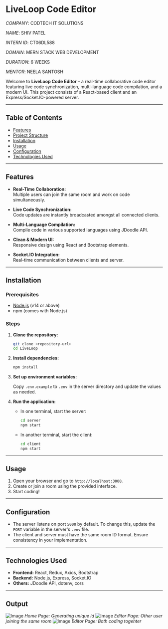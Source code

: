 # LiveLoop Code Editor

_COMPANY_: CODTECH IT SOLUTIONS

_NAME_: SHIV PATEL

_INTERN ID_: CT06DL588

_DOMAIN_: MERN STACK WEB DEVELOPMENT

_DURATION_: 6 WEEKS

_MENTOR_: NEELA SANTOSH

Welcome to **LiveLoop Code Editor** – a real-time collaborative code editor featuring live code synchronization, multi-language code compilation, and a modern UI. This project consists of a React-based client and an Express/Socket.IO-powered server.

---

## Table of Contents

- [Features](#features)
- [Project Structure](#project-structure)
- [Installation](#installation)
- [Usage](#usage)
- [Configuration](#configuration)
- [Technologies Used](#technologies-used)

---

## Features

- **Real-Time Collaboration:**  
  Multiple users can join the same room and work on code simultaneously.

- **Live Code Synchronization:**  
  Code updates are instantly broadcasted amongst all connected clients.

- **Multi-Language Compilation:**  
  Compile code in various supported languages using JDoodle API.

- **Clean & Modern UI:**  
  Responsive design using React and Bootstrap elements.

- **Socket.IO Integration:**  
  Real-time communication between clients and server.

---

## Installation

### Prerequisites

- [Node.js](https://nodejs.org/) (v14 or above)
- npm (comes with Node.js)

### Steps

1. **Clone the repository:**

   ```bash
   git clone <repository-url>
   cd LiveLoop
   ```

2. **Install dependencies:**

   ```bash
   npm install
   ```

3. **Set up environment variables:**

   Copy `.env.example` to `.env` in the server directory and update the values as needed.

4. **Run the application:**

   - In one terminal, start the server:

     ```bash
     cd server
     npm start
     ```

   - In another terminal, start the client:

     ```bash
     cd client
     npm start
     ```

---

## Usage

1. Open your browser and go to `http://localhost:3000`.
2. Create or join a room using the provided interface.
3. Start coding!

---

## Configuration

- The server listens on port `5000` by default. To change this, update the `PORT` variable in the server's `.env` file.
- The client and server must have the same room ID format. Ensure consistency in your implementation.

---

## Technologies Used

- **Frontend:** React, Redux, Axios, Bootstrap
- **Backend:** Node.js, Express, Socket.IO
- **Others:** JDoodle API, dotenv, cors

---

## Output

![Image](https://github.com/user-attachments/assets/3402fd92-391a-4a55-8e7a-c812644e4a37)
_Home Page: Generating unique id_
![Image](https://github.com/user-attachments/assets/cd145ae7-d532-47f1-a08f-5108257f8e35)
_Editor Page: Other user joining the same room_
![Image](https://github.com/user-attachments/assets/c9308699-0e1b-4295-a6cf-cee5c8fcbc83)
_Editor Page: Both coding togehter_
